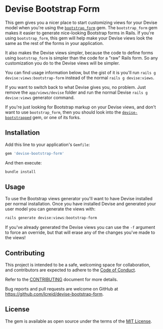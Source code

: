 # Devise Bootstrap Form

This gem gives you a nicer place to start customizing views for your Devise model when you're using the [`bootstrap_form`](https://github.com/bootstrap-ruby/bootstrap_form) gem. The `bootstrap_form` gem makes it easier to generate nice-looking Bootstrap forms in Rails. If you're using `bootstrap_form`, this gem will help make your Devise views look the same as the rest of the forms in your application.

It also makes the Devise views simpler, because the code to define forms using `bootstrap_form` is simpler than the code for a "raw" Rails form. So any customization you do to the Devise views will be simpler.

You can find usage information below, but the gist of it is you'll run `rails g devise:views:bootstrap-form` instead of the normal `rails g devise:views`.

If you want to switch back to what Devise gives you, no problem. Just remove the `app/views/devise` folder and run the normal Devise `rails g devise:views` generator command.

If you're just looking for Bootstrap markup on your Devise views, and don't want to use `bootstrap_form`, then you should look into the [`devise-bootstrapped`](https://github.com/king601/devise-bootstrapped) gem, or one of its forks.

## Installation

Add this line to your application's `Gemfile`:

```ruby
gem 'devise-bootstrap-form'
```

And then execute:
```bash
bundle install
```

## Usage

To use the Bootstrap views generator you'll want to have Devise installed per normal installation. Once you have installed Devise and generated your user model you can generate the views with:

```bash
rails generate devise:views:bootstrap-form
```

If you've already generated the Devise views you can use the `-f` argument to force an override, but that will erase any of the changes you've made to the views!

## Contributing

This project is intended to be a safe, welcoming space for collaboration, and contributors are expected to adhere to the [Code of Conduct](CODE_OF_CONDUCT.md).

Refer to the [CONTRIBUTING](devise-bootstrap-form/blob/master/CODE_OF_CONDUCT.md) document for more details.

Bug reports and pull requests are welcome on GitHub at https://github.com/lcreid/devise-bootstrap-form.

## License

The gem is available as open source under the terms of the [MIT License](http://opensource.org/licenses/MIT).
